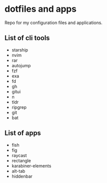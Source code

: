 # dotfiles and apps

Repo for my configuration files and applications.

## List of cli tools

* starship
* nvim
* rar
* autojump
* fzf
* exa
* fd
* gh
* gitui
* n
* tldr
* ripgrep
* git
* bat

## List of apps

* fish
* fig
* raycast
* rectangle
* karabiner-elements
* alt-tab
* hiddenbar
